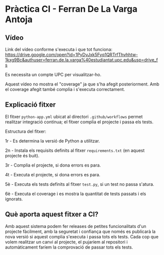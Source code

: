 # Pràctica CI - Ferran De La Varga Antoja

## Vídeo
Link del vídeo conforme s'executa i que tot funciona:  https://drive.google.com/open?id=1PyDvJxk5Fyq1QRTrfThvhhtw-1kxg9Bc&authuser=ferran.de.la.varga%40estudiantat.upc.edu&usp=drive_fs

Es necessita un compte UPC per visualitzar-ho.

Aquest vídeo no mostra el "coverage" ja que s'ha afegit posteriorment. Amb el coverage afegit també complia i s'executa correctament.

## Explicació fitxer
El fitxer `python-app.yml` ubicat al directori `.github/workflows` permet realitzar integració contínua; el fitxer complia el projecte i passa els tests.

Estructura del fitxer:

1r - Es determina la versió de Python a utilitzar.

2n - Instala els requisits definits al fitxer `requirements.txt` (en aquest projecte és buit).

3r - Complia el projecte, si dona errors es para.

4t - Executa el projecte, si dona errors es para.

5è - Executa els tests definits al fitxer `test.py`, si un test no passa s'atura.

6è - Executa el coverage i es mostra la quantitat de tests passats i els ignorats.

## Què aporta aquest fitxer a CI?
Amb aquest sistema podem fer releases de petites funcionalitats d'un projecte fàcilment, amb la seguretat i confiança que només es publicarà la nova versió si aquest complia s'executa i passa tots els tests. Cada cop que volem realitzar un canvi al projecte, el pujaríem al repositori i automàticament faríem la comprovació de passar tots els tests.
